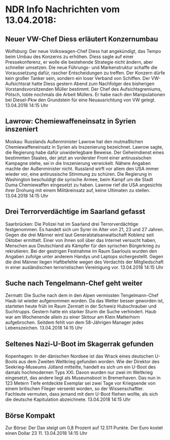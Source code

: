 # NDR Info Nachrichten vom 13.04.2018:


## Neuer VW-Chef Diess erläutert Konzernumbau
Wolfsburg: Der neue Volkswagen-Chef Diess hat angekündigt, das Tempo beim Umbau des Konzerns zu erhöhen. Diess sagte auf einer Pressekonferenz, er wolle die bestehende Strategie nicht ändern, aber schneller umsetzen. Die neue Führungs- und Markenstruktur schaffe die Voraussetzung dafür, rascher Entscheidungen zu treffen. Der Konzern dürfe kein großer Tanker sein, sondern ein loser Verband von Schiffen. Der VW-Aufsichtsrat hatte Diess gestern Abend zum Nachfolger des bisherigen Vorstandsvorsitzenden Müller bestimmt. Der Chef des Aufsichtsgremiums, Pötsch, lobte nochmals die Arbeit Müllers. Er habe nach den Manipulationen bei Diesel-Pkw den Grundstein für eine Neuausrichtung von VW gelegt. 13.04.2018 14:15 Uhr 

## Lawrow: Chemiewaffeneinsatz in Syrien inszeniert
Moskau: 			Russlands Außenminister Lawrow hat den mutmaßlichen Chemiewaffeneinsatz in Syrien als Inszenierung bezeichnet. Lawrow sagte, die Regierung habe dafür unwiderlegbare Beweise. Der Geheimdienst eines bestimmten Staates, der jetzt an vorderster Front einer antirussischen Kampagne stehe, sei in die Inszenierung verwickelt. Nähere Angaben machte der Außenminister nicht. Russland wirft vor allem den USA immer wieder vor, eine antirussische Stimmung zu schüren. Die Regierung in Washington beschuldigt die syrische Armee, beim Kampf um die Stadt
Duma Chemiewaffen eingesetzt zu haben. Lawrow rief die USA angesichts ihrer Drohung mit einem Militäreinsatz auf, keine Ultimaten zu stellen. 13.04.2018 14:15 Uhr 

## Drei Terrorverdächtige im Saarland gefasst
Saarbrücken: Die Polizei hat im Saarland drei Terrorverdächtige festgenommen. Es handelt sich um Syrer im Alter von 21, 23 und 27 Jahren. Gegen die drei Männer wird laut Generalstatsanwaltschaft Koblenz seit Oktober ermittelt. Einer von ihnen soll über das Internet versucht haben, Menschen aus Deutschland als Kämpfer für den syrischen Bürgerkrieg zu rekrutieren. Bei der gestrigen Festnahme im Raum Saarlouis wurden den Angaben zufolge unter anderem Handys und Laptops sichergestellt. Gegen die drei Männer liegen Haftbefehle wegen des Verdachts der Mitgliedschaft in einer ausländischen terroristischen Vereinigung vor. 13.04.2018 14:15 Uhr 

## Suche nach Tengelmann-Chef geht weiter
Zermatt:	Die Suche nach dem in den Alpen vermissten Tengelmann-Chef Haub ist wieder aufgenommen worden. Da das Wetter besser geworden ist, starteten heute früh im Raum Zermatt in der Schweiz Hubschrauber und Suchtrupps. Gestern hatte ein starker Sturm die Suche verhindert. Haub war am Wochenende allein zu einer Skitour am Klein Matterhorn aufgebrochen. Seitdem fehlt von dem 58-Jährigen Manager jedes Lebenszeichen. 13.04.2018 14:15 Uhr 

## Seltenes Nazi-U-Boot im Skagerrak gefunden
Kopenhagen: In der dänischen Nordsee ist das Wrack eines deutschen U-Boots aus dem Zweiten Weltkrieg gefunden worden. Wie der Direktor des Seekrieg-Museums Jütland mitteilte, handelt es sich um ein U-Boot des damals hochmodernen Typs XXI. Davon wurden nur zwei im Weltkrieg eingesetzt, das andere liegt als Museumsboot in Bremerhaven. Das nun in 123 Metern Tiefe entdeckte Exemplar sei zwei Tage vor Kriegsende von einem britischen Flieger versenkt worden, so der Wissenschaftler. Fachleute vermuten, dass jemand mit dem U-Boot fliehen wollte, als sich die deutsche Kapitulation abzeichnete. 13.04.2018 14:15 Uhr 

## Börse Kompakt
Zur Börse: Der Dax steigt um 0,8 Prozent auf 12.511 Punkte. Der Euro kostet einen Dollar 23 11. 13.04.2018 14:15 Uhr 

